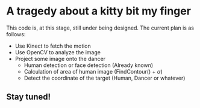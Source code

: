 
# A tragedy about a kitty bit my finger

This code is, at this stage, still under being designed. The current plan is as follows:

* Use Kinect to fetch the motion
* Use OpenCV to analyze the image 
* Project some image onto the dancer 
	* Human detection or face detection (Already known)
	* Calculation of area of human image (FindContour() + $\alpha$)
	* Detect the coordinate of the target (Human, Dancer or whatever)

## Stay tuned!



